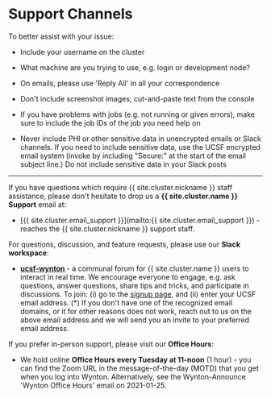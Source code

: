# Support Channels

To better assist with your issue:

  * Include your username on the cluster
  
  * What machine are you trying to use, e.g. login or development node?
  
  * On emails, please use 'Reply All' in all your correspondence
  
  * Don't include screenshot images; cut-and-paste text from the console
  
  * If you have problems with jobs (e.g. not running or given errors), make sure to include the job IDs of the job you need help on
  
  * Never include PHI or other sensitive data in unencrypted emails or Slack channels. If you need to include sensitive data, use the UCSF encrypted email system (invoke by including "Secure:" at the start of the email subject line.) Do not include sensitive data in your Slack posts
  
---

If you have questions which require {{ site.cluster.nickname }} staff assistance, please don't hesitate to drop us a **{{ site.cluster.name }} Support** email at:

   * [{{ site.cluster.email_support }}](mailto:{{ site.cluster.email_support }}) - reaches the {{ site.cluster.nickname }} support staff.

For questions, discussion, and feature requests, please use our **Slack workspace**:

   * **[ucsf-wynton](https://ucsf-wynton.slack.com/)** - a communal forum for {{ site.cluster.name }} users to interact in real time.  We encourage everyone to engage, e.g. ask questions, answer questions, share tips and tricks, and participate in discussions.  To join: (i) go to the [signup page](https://join.slack.com/t/ucsf-wynton/signup), and (ii) enter your UCSF email address. (\*) If you don't have one of the recognized email domains, or it for other reasons does not work, reach out to us on the above email address and we will send you an invite to your preferred email address.

If you prefer in-person support, please visit our **Office Hours**:

   * We hold online **Office Hours every Tuesday at 11-noon** (1 hour) - you can find the Zoom URL in the message-of-the-day (MOTD) that you get when you log into Wynton.  Alternatively, see the Wynton-Announce 'Wynton Office Hours' email on 2021-01-25.

<!-- 
(Mailing list deprecated, will be deleted soon due to lack of use.)
3. **Mailing list [wynton-help@listsrv.ucsf.edu](https://listsrv.ucsf.edu/cgi-bin/wa?A0=wynton-help)** - A communal forum where you can ask for help and discuss problems and solutions (you need to subscribe before you can post messages)
  - Subscribe / unsubscribe: (a) go to [list homepage](https://listsrv.ucsf.edu/cgi-bin/wa?A0=wynton-help), (b) click 'Subscribe or Unsubscribe', (c) enter your full name and preferred email address, and (d) click link in confirmation email that arrives within minutes.
  - Web archives: N/A [list homepage](https://listsrv.ucsf.edu/cgi-bin/wa?A0=wynton-help) (only visible to subscribed list members).
-->
